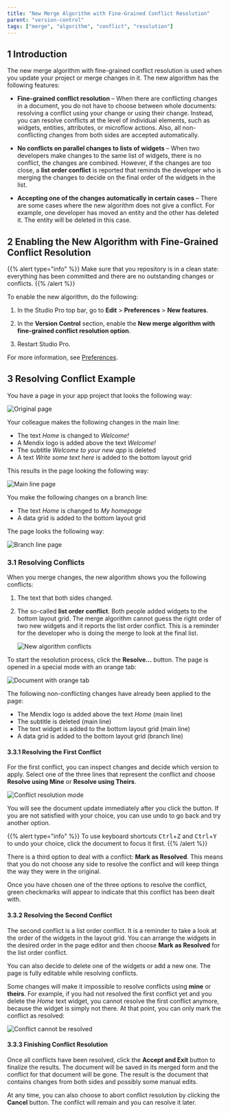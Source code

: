 ```yaml
---
title: "New Merge Algorithm with Fine-Grained Conflict Resolution"
parent: "version-control"
tags: ["merge", "algorithm", "conflict", "resolution"]
---
```


## 1 Introduction
    
The new merge algorithm with fine-grained conflict resolution is used when you update your project or merge changes in it. The new algorithm has the following features: 
    
* **Fine-grained conflict resolution** – When there are conflicting changes in a document, you do not have to choose between whole documents: resolving a conflict using your change or using their change. Instead, you can resolve conflicts at the level of individual elements, such as widgets, entities, attributes, or microflow actions. Also, all non-conflicting changes from both sides are accepted automatically.
    
* **No conflicts on parallel changes to lists of widgets** – When two developers make changes to the same list of widgets, there is no conflict, the changes are combined. However, if the changes are too close, a **list order conflict** is reported that reminds the developer who is merging the changes to decide on the final order of the widgets in the list. 
    
* **Accepting one of the changes automatically in certain cases** – There are some cases where the new algorithm does not give a conflict. For example, one developer has moved an entity and the other has deleted it. The entity will be deleted in this case.

## 2 Enabling the New Algorithm with Fine-Grained Conflict Resolution

{{% alert type="info" %}}
Make sure that you repository is in a clean state: everything has been committed and there are no outstanding changes or conflicts. 
{{% /alert %}}

To enable the new algorithm, do the following:

1. In the Studio Pro top bar, go to **Edit** > **Preferences** > **New features**. 

2. In the **Version Control** section, enable the **New merge algorithm with fine-grained conflict resolution option**.

3. Restart Studio Pro.

For more information, see [Preferences](preferences-dialog).

## 3 Resolving Conflict Example

You have a page in your app project that looks the following way:

![Original page](attachments/new-merge-algorithm/new-merge-algorithm-base-page.png)

Your colleague makes the following changes in the main line:

* The text *Home* is changed to *Welcome!*
* A Mendix logo is added above the text *Welcome!*
* The subtitle *Welcome to your new app* is deleted
* A text *Write some text here* is added to the bottom layout grid

This results in the page looking the following way:

![Main line page](attachments/new-merge-algorithm/new-merge-algorithm-main-page.png)

You make the following changes on a branch line:

* The text *Home* is changed to *My homepage*
* A data grid is added to the bottom layout grid

The page looks the following way:

![Branch line page](attachments/new-merge-algorithm/new-merge-algorithm-branch-page.png)

### 3.1 Resolving Conflicts

When you merge changes, the new algorithm shows you the following conflicts:

1. The text that both sides changed. 

2. The so-called **list order conflict**. Both people added widgets to the bottom layout grid. The merge algorithm cannot guess the right order of two new widgets and it reports the list order conflict. This is a reminder for the developer who is doing the merge to look at the final list. 

    ![New algorithm conflicts](attachments/new-merge-algorithm/new-merge-algorithm-conflicts.png)

To start the resolution process, click the **Resolve...** button. The page is opened in a special mode with an orange tab:

![Document with orange tab](attachments/new-merge-algorithm/new-merge-algorithm-orange-tab.png)

The following non-conflicting changes have already been applied to the page:

* The Mendix logo is added above the text *Home* (main line)
* The subtitle is deleted (main line)
* The text widget is added to the bottom layout grid (main line)
* A data grid is added to the bottom layout grid (branch line)

#### 3.3.1 Resolving the First Conflict

For the first conflict, you can inspect changes and decide which version to apply. Select one of the three lines that represent the conflict and choose **Resolve using Mine** or **Resolve using Theirs**. 

![Conflict resolution mode](attachments/new-merge-algorithm/new-merge-algorithm-resolve-mode.png)

You will see the document update immediately after you click the button. If you are not satisfied with your choice, you can use undo to go back and try another option. 

{{% alert type="info" %}}
To use keyboard shortcuts <kbd>Ctrl</kbd>+<kbd>Z</kbd> and <kbd>Ctrl</kbd>+<kbd>Y</kbd> to undo your choice, click the document to focus it first.
{{% /alert %}}

There is a third option to deal with a conflict: **Mark as Resolved**. This means that you do not choose any side to resolve the conflict and will keep things the way they were in the original.

Once you have chosen one of the three options to resolve the conflict, green checkmarks will appear to indicate that this conflict has been dealt with.

#### 3.3.2 Resolving the Second Conflict

The second conflict is a list order conflict. It is a reminder to take a look at the order of the widgets in the 
layout grid. You can arrange the widgets in the desired order in the page editor and then choose **Mark as Resolved** for the list order conflict.

You can also decide to delete one of the widgets or add a new one. The page is fully editable while resolving conflicts. 

Some changes will make it impossible to resolve conflicts using **mine** or **theirs**. For example, if you had not resolved the first conflict yet and you delete the *Home* text widget, you cannot resolve the first conflict anymore, because the widget is simply not there. At that point, you can only mark the conflict as resolved:

![Conflict cannot be resolved](attachments/new-merge-algorithm/new-merge-algorithm-cannot-resolve.PNG)

#### 3.3.3 Finishing Conflict Resolution

Once all conflicts have been resolved, click the **Accept and Exit** button to finalize the results. The document will be saved in its merged form and the conflict for that document will be gone. The result is the document that contains changes from both sides and possibly some manual edits.

At any time, you can also choose to abort conflict resolution by clicking the **Cancel** button. The conflict will remain and you can resolve it later.
